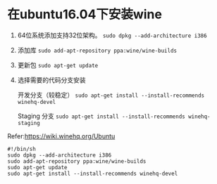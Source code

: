 # 在ubuntu16.04下安装wine

1. 64位系统添加支持32位架构。
`sudo dpkg --add-architecture i386`

2. 添加库
`sudo add-apt-repository ppa:wine/wine-builds`

3. 更新包
`sudo apt-get update`

4. 选择需要的代码分支安装

    开发分支（较稳定） `sudo apt-get install --install-recommends winehq-devel`

    Staging 分支 `sudo apt-get install --install-recommends winehq-staging`

Refer:https://wiki.winehq.org/Ubuntu

```
#!/bin/sh
sudo dpkg --add-architecture i386
sudo add-apt-repository ppa:wine/wine-builds
sudo apt-get update
sudo apt-get install --install-recommends winehq-devel
```

